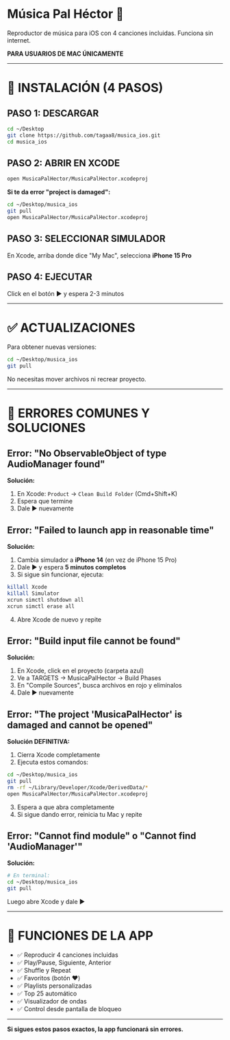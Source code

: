 # Música Pal Héctor 🎵

Reproductor de música para iOS con 4 canciones incluidas. Funciona sin internet.

**PARA USUARIOS DE MAC ÚNICAMENTE**

---

# 🚀 INSTALACIÓN (4 PASOS)

## PASO 1: DESCARGAR
```bash
cd ~/Desktop
git clone https://github.com/tagaa8/musica_ios.git
cd musica_ios
```

## PASO 2: ABRIR EN XCODE
```bash
open MusicaPalHector/MusicaPalHector.xcodeproj
```

**Si te da error "project is damaged":**
```bash
cd ~/Desktop/musica_ios
git pull
open MusicaPalHector/MusicaPalHector.xcodeproj
```

## PASO 3: SELECCIONAR SIMULADOR
En Xcode, arriba donde dice "My Mac", selecciona **iPhone 15 Pro**

## PASO 4: EJECUTAR
Click en el botón **▶️** y espera 2-3 minutos

---

# ✅ ACTUALIZACIONES

Para obtener nuevas versiones:
```bash
cd ~/Desktop/musica_ios
git pull
```

No necesitas mover archivos ni recrear proyecto.

---

# 🔧 ERRORES COMUNES Y SOLUCIONES

## Error: "No ObservableObject of type AudioManager found"
**Solución:**
1. En Xcode: `Product` → `Clean Build Folder` (Cmd+Shift+K)
2. Espera que termine
3. Dale ▶️ nuevamente

## Error: "Failed to launch app in reasonable time"
**Solución:**
1. Cambia simulador a **iPhone 14** (en vez de iPhone 15 Pro)
2. Dale ▶️ y espera **5 minutos completos**
3. Si sigue sin funcionar, ejecuta:
```bash
killall Xcode
killall Simulator
xcrun simctl shutdown all
xcrun simctl erase all
```
4. Abre Xcode de nuevo y repite

## Error: "Build input file cannot be found"
**Solución:**
1. En Xcode, click en el proyecto (carpeta azul)
2. Ve a TARGETS → MusicaPalHector → Build Phases
3. En "Compile Sources", busca archivos en rojo y elimínalos
4. Dale ▶️ nuevamente

## Error: "The project 'MusicaPalHector' is damaged and cannot be opened"
**Solución DEFINITIVA:**
1. Cierra Xcode completamente
2. Ejecuta estos comandos:
```bash
cd ~/Desktop/musica_ios
git pull
rm -rf ~/Library/Developer/Xcode/DerivedData/*
open MusicaPalHector/MusicaPalHector.xcodeproj
```
3. Espera a que abra completamente
4. Si sigue dando error, reinicia tu Mac y repite

## Error: "Cannot find module" o "Cannot find 'AudioManager'"
**Solución:**
```bash
# En terminal:
cd ~/Desktop/musica_ios
git pull
```
Luego abre Xcode y dale ▶️

---

# 📱 FUNCIONES DE LA APP

- ✅ Reproducir 4 canciones incluidas
- ✅ Play/Pause, Siguiente, Anterior  
- ✅ Shuffle y Repeat
- ✅ Favoritos (botón ❤️)
- ✅ Playlists personalizadas
- ✅ Top 25 automático
- ✅ Visualizador de ondas
- ✅ Control desde pantalla de bloqueo

---

**Si sigues estos pasos exactos, la app funcionará sin errores.**